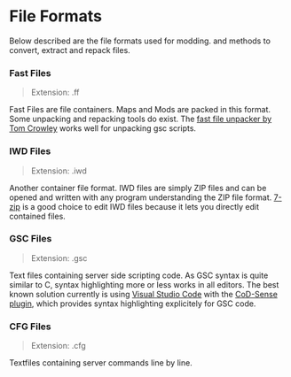 # File Formats

Below described are the file formats used for modding. and methods to convert, extract and repack files.

### Fast Files

> Extension: .ff

Fast Files are file containers. Maps and Mods are packed in this format. Some unpacking and repacking tools do exist. The [fast file unpacker by Tom Crowley](http://tom-crowley.co.uk/downloads/) works well for unpacking gsc scripts.

### IWD Files

> Extension: .iwd

Another container file format. IWD files are simply ZIP files and can be opened and written with any program understanding the ZIP file format. [7-zip](http://www.7-zip.de/) is a good choice to edit IWD files because it lets you directly edit contained files.

### GSC Files

> Extension: .gsc

Text files containing server side scripting code. As GSC syntax is quite similar to C, syntax highlighting more or less works in all editors. The best known solution currently is using [Visual Studio Code](https://code.visualstudio.com/) with the [CoD-Sense plugin](https://marketplace.visualstudio.com/items?itemName=se2dev.cod-sense), which provides syntax highlighting explicitely for GSC code.

### CFG Files

> Extension: .cfg

Textfiles containing server commands line by line.

